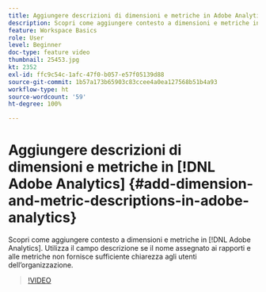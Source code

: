 ```yaml
---
title: Aggiungere descrizioni di dimensioni e metriche in Adobe Analytics
description: Scopri come aggiungere contesto a dimensioni e metriche in Adobe Analytics
feature: Workspace Basics
role: User
level: Beginner
doc-type: feature video
thumbnail: 25453.jpg
kt: 2352
exl-id: ffc9c54c-1afc-47f0-b057-e57f05139d88
source-git-commit: 1b57a173b65903c83ccee4a0ea127568b51b4a93
workflow-type: ht
source-wordcount: '59'
ht-degree: 100%

---
```


# Aggiungere descrizioni di dimensioni e metriche in [!DNL Adobe Analytics] {#add-dimension-and-metric-descriptions-in-adobe-analytics}

Scopri come aggiungere contesto a dimensioni e metriche in [!DNL Adobe Analytics]. Utilizza il campo descrizione se il nome assegnato ai rapporti e alle metriche non fornisce sufficiente chiarezza agli utenti dell’organizzazione.

>[!VIDEO](https://video.tv.adobe.com/v/25453/?quality=12)
